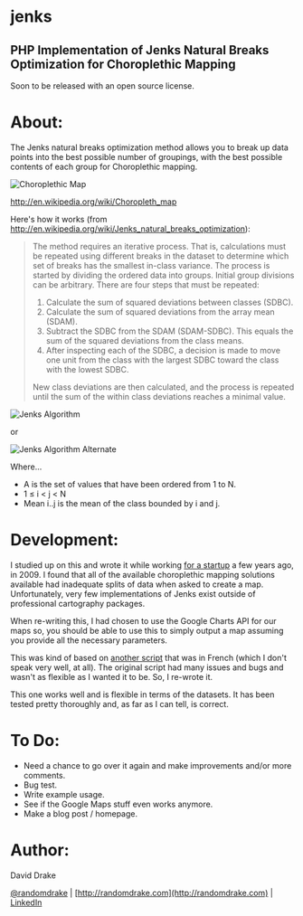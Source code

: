 jenks
=====

PHP Implementation of Jenks Natural Breaks Optimization for Choroplethic Mapping
-----
Soon to be released with an open source license.

About:
=====
The Jenks natural breaks optimization method allows you to break up data points into the best possible number of groupings, with the best possible contents of each group for Choroplethic mapping. 

![Choroplethic Map](http://randomdrake.com/map.png "An example of a choropleth map.")

http://en.wikipedia.org/wiki/Choropleth_map

Here's how it works (from http://en.wikipedia.org/wiki/Jenks_natural_breaks_optimization):

>The method requires an iterative process. That is, calculations must be repeated using different breaks in the dataset to determine which set of breaks has the smallest in-class variance. The process is started by dividing the ordered data into groups. Initial group divisions can be arbitrary. There are four steps that must be repeated:
>
>1. Calculate the sum of squared deviations between classes (SDBC).
>2. Calculate the sum of squared deviations from the array mean (SDAM).
>3. Subtract the SDBC from the SDAM (SDAM-SDBC). This equals the sum of the squared deviations from the class means.
>4. After inspecting each of the SDBC, a decision is made to move one unit from the class with the largest SDBC toward the class with the lowest SDBC.
>
>New class deviations are then calculated, and the process is repeated until the sum of the within class deviations reaches a minimal value.

![Jenks Algorithm](http://randomdrake.com/jenks.gif "Source - http://www.biomedware.com/files/documentation/spacestat/interface/map/classify/About_natural_breaks.htm")

or

![Jenks Algorithm Alternate](http://randomdrake.com/jenks2.gif "Source - http://www.biomedware.com/files/documentation/spacestat/interface/map/classify/About_natural_breaks.htm")

Where...
* A is the set of values that have been ordered from 1 to N.
* 1 ≤ i < j < N
* Mean i..j is the mean of the class bounded by i and j.

Development:
=====
I studied up on this and wrote it while working [for a startup](http://grupthinkpowered.com/) a few years ago, in 2009. I found that all of the available choroplethic mapping solutions available had inadequate splits of data when asked to create a map. Unfortunately, very few implementations of Jenks exist outside of professional cartography packages.

When re-writing this, I had chosen to use the Google Charts API for our maps so, you should be able to use this to simply output a map assuming you provide all the necessary parameters.

This was kind of based on [another script](http://www.forumsig.org/showthread.php?t=22055) that was in French (which I don't speak very well, at all). The original script had many issues and bugs and wasn't as flexible as I wanted it to be. So, I re-wrote it.

This one works well and is flexible in terms of the datasets. It has been tested pretty thoroughly and, as far as I can tell, is correct.

To Do:
=====
* Need a chance to go over it again and make improvements and/or more comments. 
* Bug test.
* Write example usage.
* See if the Google Maps stuff even works anymore.
* Make a blog post / homepage.

Author:
=====
David Drake 

[@randomdrake](https://twitter.com/#!/randomdrake) | [http://randomdrake.com](http://randomdrake.com) | [LinkedIn](http://www.linkedin.com/pub/david-drake/52/247/465)